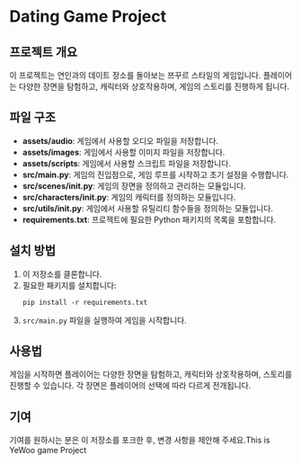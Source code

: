 # Dating Game Project

## 프로젝트 개요
이 프로젝트는 연인과의 데이트 장소를 돌아보는 쯔꾸르 스타일의 게임입니다. 플레이어는 다양한 장면을 탐험하고, 캐릭터와 상호작용하며, 게임의 스토리를 진행하게 됩니다.

## 파일 구조
- **assets/audio**: 게임에서 사용할 오디오 파일을 저장합니다.
- **assets/images**: 게임에서 사용할 이미지 파일을 저장합니다.
- **assets/scripts**: 게임에서 사용할 스크립트 파일을 저장합니다.
- **src/main.py**: 게임의 진입점으로, 게임 루프를 시작하고 초기 설정을 수행합니다.
- **src/scenes/__init__.py**: 게임의 장면을 정의하고 관리하는 모듈입니다.
- **src/characters/__init__.py**: 게임의 캐릭터를 정의하는 모듈입니다.
- **src/utils/__init__.py**: 게임에서 사용할 유틸리티 함수들을 정의하는 모듈입니다.
- **requirements.txt**: 프로젝트에 필요한 Python 패키지의 목록을 포함합니다.

## 설치 방법
1. 이 저장소를 클론합니다.
2. 필요한 패키지를 설치합니다:
   ```
   pip install -r requirements.txt
   ```
3. `src/main.py` 파일을 실행하여 게임을 시작합니다.

## 사용법
게임을 시작하면 플레이어는 다양한 장면을 탐험하고, 캐릭터와 상호작용하며, 스토리를 진행할 수 있습니다. 각 장면은 플레이어의 선택에 따라 다르게 전개됩니다.

## 기여
기여를 원하시는 분은 이 저장소를 포크한 후, 변경 사항을 제안해 주세요.This is YeWoo game Project
